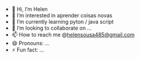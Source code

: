 - 👋 Hi, I’m Helen 
- 👀 I’m interested in aprender coisas novas 
- 🌱 I’m currently learning pyton /  java script
- 💞️ I’m looking to collaborate on ...
- 📫 How to reach me @helensousa485@gmail.com
- 😄 Pronouns: ...
- ⚡ Fun fact: ...

<!---
taianeh/taianeh is a ✨ special ✨ repository because its `README.md` (this file) appears on your GitHub profile.
You can click the Preview link to take a look at your changes.
--->
